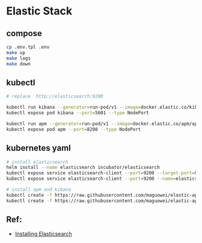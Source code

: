 # Elastic Stack

## compose

```bash
cp .env.tpl .env
make up
make logs
make down
```

## kubectl

```bash
# replace  http://elasticsearch:9200

kubectl run kibana --generator=run-pod/v1 --image=docker.elastic.co/kibana/kibana:6.6.1 --env="ELASTICSEARCH_URL=http://elasticsearch:9200"
kubectl expose pod kibana --port=5601 --type NodePort

kubectl run apm --generator=run-pod/v1 --image=docker.elastic.co/apm/apm-server:6.6.1 -- -e -E output.elasticsearch.hosts=http://elasticsearch:9200
kubectl expose pod apm --port=8200 --type NodePort
```

## kubernetes yaml

```bash
# install elasticsearch
helm install --name elasticsearch incubator/elasticsearch
kubectl expose service elasticsearch-client --port=9200 --target-port=9200 --name=elasticsearch
kubectl expose service elasticsearch-client --port=9200 --name=elasticsearch-expose-9200 --type NodePort

# install apm and kibana
kubectl create -f https://raw.githubusercontent.com/maguowei/elastic-apm/master/kubernetes/apm.yaml
kubectl create -f https://raw.githubusercontent.com/maguowei/elastic-apm/master/kubernetes/kibana.yaml
```

## Ref:

- [Installing Elasticsearch](https://www.elastic.co/guide/en/elasticsearch/reference/6.5/install-elasticsearch.html)